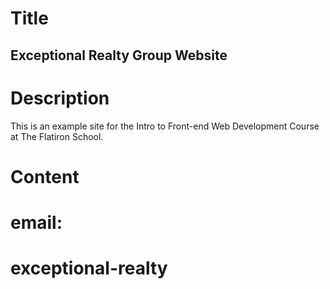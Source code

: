 # Title
Exceptional Realty Group Website
---

# Description

This is an example site for the Intro to Front-end Web Development Course at The Flatiron School.

# Content

email: 
=======
# exceptional-realty

